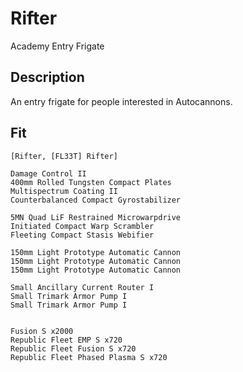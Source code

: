 # Rifter

Academy Entry Frigate

## Description

An entry frigate for people interested in Autocannons.

## Fit

```
[Rifter, [FL33T] Rifter]

Damage Control II
400mm Rolled Tungsten Compact Plates
Multispectrum Coating II
Counterbalanced Compact Gyrostabilizer

5MN Quad LiF Restrained Microwarpdrive
Initiated Compact Warp Scrambler
Fleeting Compact Stasis Webifier

150mm Light Prototype Automatic Cannon
150mm Light Prototype Automatic Cannon
150mm Light Prototype Automatic Cannon

Small Ancillary Current Router I
Small Trimark Armor Pump I
Small Trimark Armor Pump I


Fusion S x2000
Republic Fleet EMP S x720
Republic Fleet Fusion S x720
Republic Fleet Phased Plasma S x720
```
